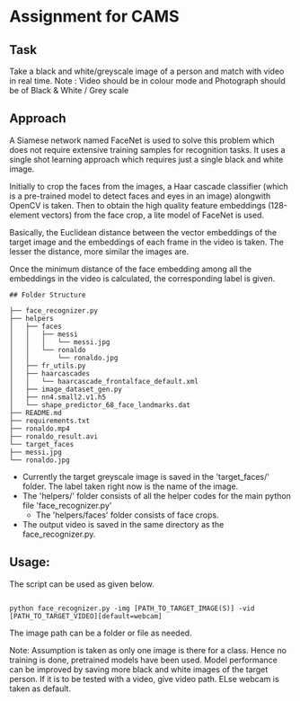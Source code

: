 # Assignment for CAMS

## Task  
Take a black and white/greyscale image of a person and match with video in real time. 
Note : Video should be in colour mode and Photograph should be of Black & White / Grey scale   

## Approach 
A Siamese network named FaceNet is used to solve this problem which does not require extensive training samples for recognition tasks. 
It uses a single shot learning approach which requires just a single black and white image. 

Initially to crop the faces from the images, a Haar cascade classifier (which is a pre-trained model to detect faces and eyes in an image) alongwith OpenCV is taken.
Then to obtain the high quality feature embeddings (128-element vectors) from the face crop, a lite model of FaceNet is used. 

Basically, the Euclidean distance between the vector embeddings of the target image and the embeddings of each frame in the video is taken.
The lesser the distance, more similar the images are. 

Once the minimum distance of the face embedding among all the embeddings in the video is calculated, the corresponding label is given.


	## Folder Structure

	├── face_recognizer.py
	├── helpers
	│   ├── faces
	│   │   ├── messi
	│   │   │   └── messi.jpg
	│   │   └── ronaldo
	│   │       └── ronaldo.jpg
	│   ├── fr_utils.py
	│   ├── haarcascades
	│   │   └── haarcascade_frontalface_default.xml
	│   ├── image_dataset_gen.py
	│   ├── nn4.small2.v1.h5
	│   └── shape_predictor_68_face_landmarks.dat
	├── README.md
	├── requirements.txt
	├── ronaldo.mp4
	├── ronaldo_result.avi
	└── target_faces
	├── messi.jpg
	└── ronaldo.jpg

- Currently the target greyscale image is saved in the 'target_faces/' folder. The label taken right now is the name of the image.
- The 'helpers/' folder consists of all the helper codes for the main python file 'face_recognizer.py'
	- The 'helpers/faces' folder consists of face crops.
- The output video is saved in the same directory as the face_recognizer.py.

## Usage:
The script can be used as given below.  
```

python face_recognizer.py -img [PATH_TO_TARGET_IMAGE(S)] -vid [PATH_TO_TARGET_VIDEO][default=webcam] 

```
The image path can be a folder or file as needed. 


Note: 
Assumption is taken as only one image is there for a class. Hence no training is done, pretrained models have been used. 
Model performance can be improved by saving more black and white images of the target person.
If it is to be tested with a video, give video path. ELse webcam is taken as default. 
